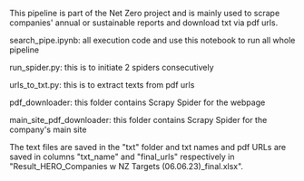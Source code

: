 
This pipeline is part of the Net Zero project and is mainly used to scrape companies' annual or sustainable reports and download txt via pdf urls.

search_pipe.ipynb: all execution code and use this notebook to run all whole pipeline

run_spider.py: this is to initiate 2 spiders consecutively

urls_to_txt.py: this is to extract texts from pdf urls

pdf_downloader: this folder contains Scrapy Spider for the webpage

main_site_pdf_downloader: this folder contains Scrapy Spider for the company's main site

The text files are saved in the "txt" folder and txt names and pdf URLs are saved in columns "txt_name" and "final_urls" respectively in "Result_HERO_Companies w NZ Targets (06.06.23)_final.xlsx".
